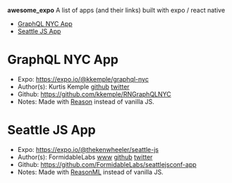 __awesome_expo__ A list of apps (and their links) built with expo / react native

<!-- TOC -->

- [GraphQL NYC App](#graphql-nyc-app)
- [Seattle JS App](#seattle-js-app)

<!-- /TOC -->

# GraphQL NYC App
* Expo: https://expo.io/@kkemple/graphql-nyc
* Author(s): Kurtis Kemple [github](https://github.com/kkemple) [twitter](https://twitter.com/kurtiskemple) 
* Github: https://github.com/kkemple/RNGraphQLNYC
* Notes: Made with [Reason]() instead of vanilla JS.


# Seattle JS App
* Expo: https://expo.io/@thekenwheeler/seattle-js
* Author(s): FormidableLabs [www](https://formidable.com) [github](https://github.com/FormidableLabs) [twitter](https://twitter.com/FormidableLabs)
* Github: https://github.com/FormidableLabs/seattlejsconf-app
* Notes: Made with [ReasonML]() instead of vanilla JS.
